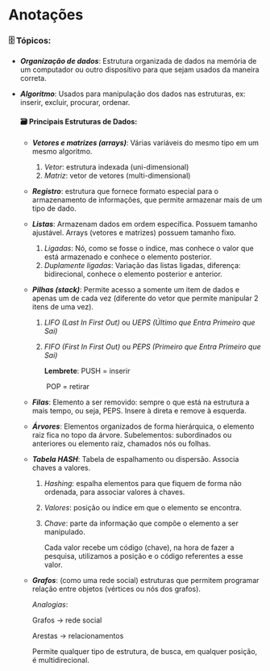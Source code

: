 # Anotações

### 🗄️ Tópicos: 

- ***Organização de dados***: Estrutura organizada de dados na memória de um computador ou outro dispositivo para que sejam usados da maneira correta.

- ***Algoritmo***: Usados para manipulação dos dados nas estruturas, ex: inserir, excluir, procurar, ordenar.

  #### 🗃️ Principais Estruturas de Dados:

  - ***Vetores e matrizes (arrays)***: Várias variáveis do mesmo tipo em um mesmo algoritmo.

    1. *Vetor*: estrutura indexada (uni-dimensional)
    2. *Matriz*: vetor de vetores (multi-dimensional)

  - ***Registro***: estrutura que fornece formato especial para o armazenamento de informações, que permite armazenar mais de um tipo de dado.

  - ***Listas***: Armazenam dados em ordem específica. Possuem tamanho ajustável. Arrays (vetores e matrizes) possuem tamanho fixo.

    1. *Ligadas*: Nó, como se fosse o índice, mas conhece o valor que está armazenado e conhece o elemento posterior.
    2. *Duplamente ligadas*: Variação das listas ligadas, diferença: bidirecional, conhece o elemento posterior e anterior.

  - ***Pilhas (stack)***: Permite acesso a somente um item de dados e apenas um de cada vez (diferente do vetor que permite manipular 2 itens de uma vez).

    1. *LIFO (Last In First Out)* ou *UEPS (Último que Entra Primeiro que Sai)*

    2. *FIFO (First In First Out)* ou *PEPS (Primeiro que Entra Primeiro que Sai)*

       **Lembrete**: PUSH = inserir

       ​			 		POP = retirar

       

  - ***Filas***: Elemento a ser removido: sempre o que está na estrutura a mais tempo, ou seja, PEPS. Insere à direta e remove à esquerda.

  - ***Árvores***: Elementos organizados de forma hierárquica, o elemento raiz fica no topo da árvore. Subelementos: subordinados ou anteriores ou elemento raiz, chamados nós ou folhas.

  - ***Tabela HASH***: Tabela de espalhamento ou dispersão. Associa chaves a valores.

    1. *Hashing*: espalha elementos para que fiquem de forma não ordenada, para associar valores à chaves.

    2. *Valores*: posição ou índice em que o elemento se encontra.

    3. *Chave*: parte da informação que compõe o elemento a ser manipulado.

       Cada valor recebe um código (chave), na hora de fazer a pesquisa, utilizamos a posição e o código referentes a esse valor.

  - ***Grafos***: (como uma rede social) estruturas que permitem programar relação entre objetos (vértices ou nós dos grafos).

    *Analogias*:

    Grafos → rede social

    Arestas → relacionamentos

    Permite qualquer tipo de estrutura, de busca, em qualquer posição, é multidirecional.

  
